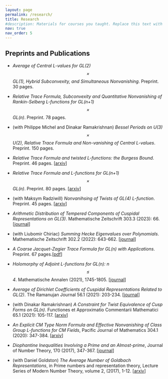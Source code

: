 ```yaml
---
layout: page
permalink: /research/
title: Research
#description: Materials for courses you taught. Replace this text with your description.
nav: true
nav_order: 5
---
```



## Preprints and Publications

* *Average of Central $L$-values for* *GL(2)$$\times$$GL(1),* *Hybrid Subconvexity, and Simultaneous Nonvanishing*. Preprint. 30 pages. 

* *Relative Trace Formula, Subconvexity and Quantitative Nonvanishing of Rankin-Selberg L-functions for* *GL(n+1)$$\times$$GL(n)*. Preprint. 78 pages.

*  (with Philippe Michel and Dinakar Ramakrishnan) *Bessel Periods on U(3)$$\times$$U(2), Relative Trace Formula and Non-vanishing of Central L-values*. Preprint. 150 pages. 


* *Relative Trace Formula and twisted L-functions: the Burgess Bound*. Preprint. 46 pages. \[[arxiv](https://arxiv.org/pdf/2305.10719.pdf)\]


* *Relative Trace Formula and L-functions for GL(n+1)$$\times$$GL(n)*. Preprint. 80 pages. \[[arxiv](https://arxiv.org/pdf/2303.02225.pdf)\]


* (with Maksym Radziwill) *Nonvanihsing of Twists of GL(4) L-function*. Preprint. 45 pages. \[[arxiv](https://arxiv.org/pdf/2304.09171.pdf)\] 

* *Arithmetic Distribution of Tempered Components of Cuspidal Representations on GL(3)*. Mathematische Zeitschrift 303.3 (2023): 66. \[[journal](https://link.springer.com/article/10.1007/s00209-023-03213-w)\]

*  (with Liubomir Chiriac) *Summing Hecke Eigenvalues over Polynomials*.  Mathematische Zeitschrift 302.2 (2022): 643-662. \[[journal](https://link.springer.com/article/10.1007/s00209-022-03071-y)\]

* *A Coarse Jacquet-Zagier Trace Formula for GL(n) with Applications*. Preprint. 67 pages.\[[pdf](https://drive.google.com/file/d/1WYRQDpVpH0b3jrwCwMBHlszqpxXOeQVw/view?usp=sharing)\]

* *Holomorphy of Adjoint L-functions for GL(n): n $$\leq$$ 4*. Mathematische Annalen (2021), 1745-1805. \[[journal](https://link.springer.com/article/10.1007/s00208-021-02189-4)\]

* *Average of Dirichlet Coefficients of Cuspidal Representations Related to GL(2)*. The Ramanujan Journal 56.1 (2021): 203-234. \[[journal](https://link.springer.com/article/10.1007/s11139-020-00360-0)\]

* (with Dinakar Ramakrishnan) *A Constraint for Twist Equivalence of Cusp Forms on GL(n)*. Functiones et Approximatio Commentarii Mathematici 65.1 (2021): 105-117. \[[arxiv](https://arxiv.org/pdf/1906.01047.pdf)\] 

* *An Explicit CM Type Norm Formula and Effective Nonvanishing of Class Group L-functions for CM Fields*, Pacific Journal of Mathematics 304.1 (2020): 347-384. \[[arxiv](https://arxiv.org/pdf/1801.05562.pdf)\]

* *Diophantine Inequalities Involving a Prime and an Almost-prime*, Journal of Number Theory, 170 (2017), 347-367. \[[journal](https://www.sciencedirect.com/science/article/pii/S0022314X1630124X)\] 

* (with Daniel Goldston) *The Average Number of Goldbach Representations*, in Prime numbers and representation theory, Lecture Series of Modern Number Theory, volume 2, (2017), 1-12. \[[arxiv](https://arxiv.org/pdf/1601.06902.pdf)\] 



